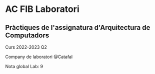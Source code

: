 # AC FIB Laboratori

## Pràctiques de l'assignatura d'Arquitectura de Computadors

Curs 2022-2023 Q2

Company de laboratori @Catafal

Nota global Lab: 9
